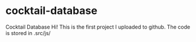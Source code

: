 # cocktail-database
Cocktail Database
Hi!
This is the first project I uploaded to github.
The code is stored in .src/js/
